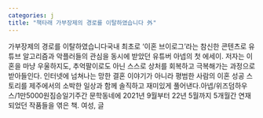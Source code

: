 ```yaml
---
categories: j
title: "책타래 가부장제의 경로를 이탈하였습니다 外"
---
```

가부장제의 경로를 이탈하였습니다국내 최초로 ‘이혼 브이로그’라는 참신한 콘텐츠로 유튜브 알고리즘과 악플러들의 관심을 동시에 받았던 유튜버 아넵의 첫 에세이. 저자는 이혼을 마냥 우울하지도, 추억팔이로도 아닌 스스로 상처를 회복하고 극복해가는 과정으로 받아들인다. 인터넷에 넘쳐나는 망한 결혼 이야기가 아니라 평범한 사람의 이혼 성공 스토리를 제주에서의 소박한 일상과 함께 솔직하고 재미있게 풀어낸다.아넵/위즈덤하우스/1만5000원짐승일기주간 문학동네에 2021년 9월부터 22년 5월까지 5개월간 연재되었던 작품들을 엮은 책. 여성, 글